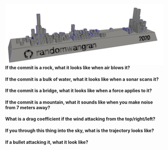 <img src="banner.png" align="right">

#### If the commit is a rock, what it looks like when air blows it?
#### If the commit is a bulk of water, what it looks like when a sonar scans it?
#### If the commit is a bridge, what it looks like when a force applies to it?
#### If the commit is a mountain, what it sounds like when you make noise from 7 meters away?
#### What is a drag coefficient if the wind attacking from the top/right/left?
#### If you through this thing into the sky, what is the trajectory looks like?
#### If a bullet attacking it, what it look like?
